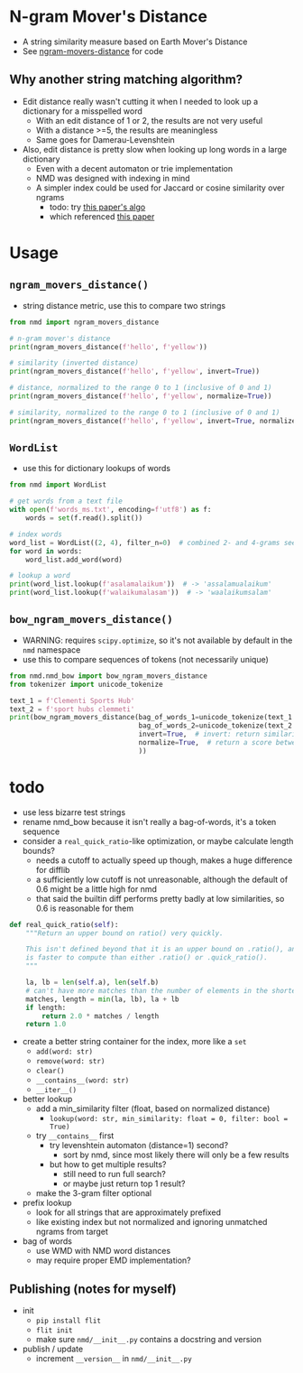 # N-gram Mover's Distance

* A string similarity measure based on Earth Mover's Distance
* See [ngram-movers-distance](https://github.com/averykhoo/ngram-movers-distance) for code

## Why another string matching algorithm?

* Edit distance really wasn't cutting it when I needed to look up a dictionary for a misspelled word
  * With an edit distance of 1 or 2, the results are not very useful
  * With a distance >=5, the results are meaningless
  * Same goes for Damerau-Levenshtein
* Also, edit distance is pretty slow when looking up long words in a large dictionary
  * Even with a decent automaton or trie implementation
  * NMD was designed with indexing in mind
  * A simpler index could be used for Jaccard or cosine similarity over ngrams
    * todo: try [this paper's algo](https://www.aclweb.org/anthology/C10-1096.pdf)
    * which referenced [this paper](https://www.cse.iitb.ac.in/~sunita/papers/sigmod04.pdf)

# Usage

## `ngram_movers_distance()`

* string distance metric, use this to compare two strings

```python
from nmd import ngram_movers_distance

# n-gram mover's distance
print(ngram_movers_distance(f'hello', f'yellow'))

# similarity (inverted distance)
print(ngram_movers_distance(f'hello', f'yellow', invert=True))

# distance, normalized to the range 0 to 1 (inclusive of 0 and 1)
print(ngram_movers_distance(f'hello', f'yellow', normalize=True))

# similarity, normalized to the range 0 to 1 (inclusive of 0 and 1)
print(ngram_movers_distance(f'hello', f'yellow', invert=True, normalize=True))
```

## `WordList`

* use this for dictionary lookups of words

```python
from nmd import WordList

# get words from a text file
with open(f'words_ms.txt', encoding=f'utf8') as f:
    words = set(f.read().split())

# index words
word_list = WordList((2, 4), filter_n=0)  # combined 2- and 4-grams seem to work best
for word in words:
    word_list.add_word(word)

# lookup a word
print(word_list.lookup(f'asalamalaikum'))  # -> 'assalamualaikum'
print(word_list.lookup(f'walaikumalasam'))  # -> 'waalaikumsalam'
```

## `bow_ngram_movers_distance()`

* WARNING: requires `scipy.optimize`, so it's not available by default in the `nmd` namespace
* use this to compare sequences of tokens (not necessarily unique)

```python
from nmd.nmd_bow import bow_ngram_movers_distance
from tokenizer import unicode_tokenize

text_1 = f'Clementi Sports Hub'
text_2 = f'sport hubs clemmeti'
print(bow_ngram_movers_distance(bag_of_words_1=unicode_tokenize(text_1.casefold(), words_only=True),
                                bag_of_words_2=unicode_tokenize(text_2.casefold(), words_only=True),
                                invert=True,  # invert: return similarity instead of distance
                                normalize=True,  # return a score between 0 and 1
                                ))
```

# todo

* use less bizarre test strings
* rename nmd_bow because it isn't really a bag-of-words, it's a token sequence
* consider a `real_quick_ratio`-like optimization, or maybe calculate length bounds?
  * needs a cutoff to actually speed up though, makes a huge difference for difflib
  * a sufficiently low cutoff is not unreasonable, although the default of 0.6 might be a little high for nmd
  * that said the builtin diff performs pretty badly at low similarities, so 0.6 is reasonable for them

```python
def real_quick_ratio(self):
    """Return an upper bound on ratio() very quickly.

    This isn't defined beyond that it is an upper bound on .ratio(), and
    is faster to compute than either .ratio() or .quick_ratio().
    """

    la, lb = len(self.a), len(self.b)
    # can't have more matches than the number of elements in the shorter sequence
    matches, length = min(la, lb), la + lb
    if length:
        return 2.0 * matches / length
    return 1.0
```

* create a better string container for the index, more like a `set`
  * `add(word: str)`
  * `remove(word: str)`
  * `clear()`
  * `__contains__(word: str)`
  * `__iter__()`
* better lookup
  * add a min_similarity filter (float, based on normalized distance)
    * `lookup(word: str, min_similarity: float = 0, filter: bool = True)`
  * try `__contains__` first
    * try levenshtein automaton (distance=1) second?
      * sort by nmd, since most likely there will only be a few results
    * but how to get multiple results?
      * still need to run full search?
      * or maybe just return top 1 result?
  * make the 3-gram filter optional
* prefix lookup
  * look for all strings that are approximately prefixed
  * like existing index but not normalized and ignoring unmatched ngrams from target
* bag of words
  * use WMD with NMD word distances
  * may require proper EMD implementation?

## Publishing (notes for myself)

* init
  * `pip install flit`
  * `flit init`
  * make sure `nmd/__init__.py` contains a docstring and version
* publish / update
  * increment `__version__` in `nmd/__init__.py`